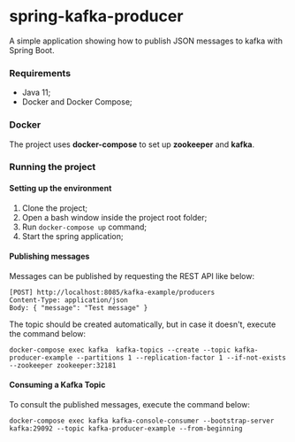 # spring-kafka-producer

A simple application showing how to publish JSON messages to kafka with Spring Boot.

### Requirements
- Java 11;
- Docker and Docker Compose;

### Docker

The project uses **docker-compose** to set up **zookeeper** and **kafka**.

### Running the project

#### Setting up the environment

1) Clone the project;
2) Open a bash window inside the project root folder;
3) Run ``docker-compose up`` command;
4) Start the spring application;

#### Publishing messages

Messages can be published by requesting the REST API like below:

```
[POST] http://localhost:8085/kafka-example/producers
Content-Type: application/json
Body: { "message": "Test message" }
```

The topic should be created automatically, but in case it doesn't, execute the command below:
```shell script
docker-compose exec kafka  kafka-topics --create --topic kafka-producer-example --partitions 1 --replication-factor 1 --if-not-exists --zookeeper zookeeper:32181
```

#### Consuming a Kafka Topic

To consult the published messages, execute the command below:
```shell script
docker-compose exec kafka kafka-console-consumer --bootstrap-server kafka:29092 --topic kafka-producer-example --from-beginning
```
